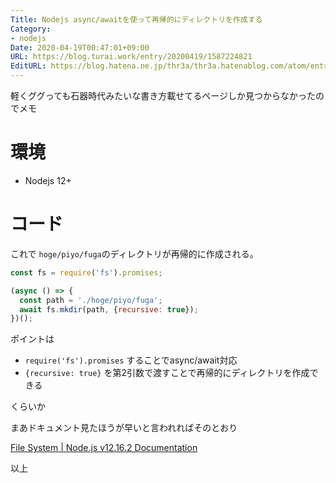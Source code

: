 ```yaml
---
Title: Nodejs async/awaitを使って再帰的にディレクトリを作成する
Category:
- nodejs
Date: 2020-04-19T00:47:01+09:00
URL: https://blog.turai.work/entry/20200419/1587224821
EditURL: https://blog.hatena.ne.jp/thr3a/thr3a.hatenablog.com/atom/entry/26006613552259256
---
```


軽くググっても石器時代みたいな書き方載せてるページしか見つからなかったのでメモ

# 環境

- Nodejs 12+

# コード

これで `hoge/piyo/fuga`のディレクトリが再帰的に作成される。

```javascript
const fs = require('fs').promises;

(async () => {
  const path = './hoge/piyo/fuga';
  await fs.mkdir(path, {recursive: true});
})();
```

ポイントは

- `require('fs').promises` することでasync/await対応
- `{recursive: true}` を第2引数で渡すことで再帰的にディレクトリを作成できる

くらいか

まあドキュメント見たほうが早いと言われればそのとおり

[File System | Node.js v12.16.2 Documentation](https://nodejs.org/docs/latest-v12.x/api/fs.html#fs_fs_mkdir_path_options_callback)

以上
